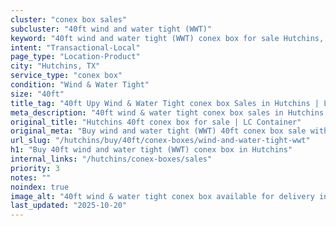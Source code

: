 ```yaml
---
cluster: "conex box sales"
subcluster: "40ft wind and water tight (WWT)"
keyword: "40ft wind and water tight (WWT) conex box for sale Hutchins, TX"
intent: "Transactional-Local"
page_type: "Location-Product"
city: "Hutchins, TX"
service_type: "conex box"
condition: "Wind & Water Tight"
size: "40ft"
title_tag: "40ft Upy Wind & Water Tight conex box Sales in Hutchins | LC Container"
meta_description: "40ft wind & water tight conex box sales in Hutchins. Fast delivery, competitive pricing. Serving conex boxes area. Quote ID: 2JR. Call (214) 524-4168 for your free quote today."
original_title: "Hutchins 40ft conex box for sale | LC Container"
original_meta: "Buy wind and water tight (WWT) 40ft conex box sale with local delivery in Hutchins, TX. LC Container — local Since 2003. Request a fast quote today."
url_slug: "/hutchins/buy/40ft/conex-boxes/wind-and-water-tight-wwt"
h1: "Buy 40ft wind and water tight (WWT) conex box in Hutchins"
internal_links: "/hutchins/conex-boxes/sales"
priority: 3
notes: ""
noindex: true
image_alt: "40ft wind & water tight conex box available for delivery in Hutchins"
last_updated: "2025-10-20"
---
```


<!-- TODO: Add unique city/inventory copy, images, and internal links here. -->
